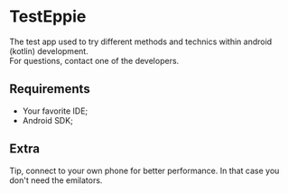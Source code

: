 # TestEppie

The test app used to try different methods and technics within android (kotlin) development.  
For questions, contact one of the developers.

## Requirements

- Your favorite IDE;
- Android SDK;

## Extra

Tip, connect to your own phone for better performance. In that case you don't need the emilators.